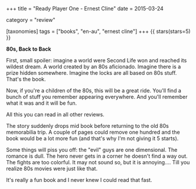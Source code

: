 +++
title = "Ready Player One - Ernest Cline"
date = 2015-03-24

category = "review"

[taxonomies]
tags = ["books", "en-au", "ernest cline"]
+++
{{ stars(stars=5) }}

**80s, Back to Back**

First, small spoiler: imagine a world were Second Life won and reached its wildest dream. A world created by an 80s aficionado. Imagine there is a prize hidden somewhere. Imagine the locks are all based on 80s stuff. That's the book. 

Now, if you're a children of the 80s, this will be a great ride. You'll find a bunch of stuff you remember appearing everywhere. And you'll remember what it was and it will be fun. 

All this you can read in all other reviews. 

The story suddenly drops mid book before returning to the old 80s memorabilia trip. A couple of pages could remove one hundred and the book would be a lot more fun (and that's why I'm not giving it 5 starts). 

Some things will piss you off: the "evil" guys are one dimensional. The romance is dull. The hero never gets in a corner he doesn't find a way out. The fights are too colorful. It may not sound so, but it is annoying.... Till you realize 80s movies were just like that. 

It's really a fun book and I never knew I could read that fast. 